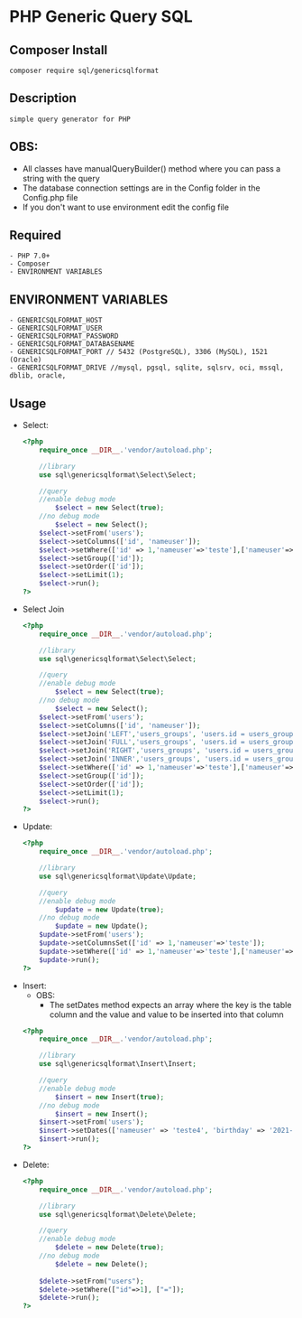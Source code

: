# PHP Generic Query SQL

## Composer Install
    composer require sql/genericsqlformat

## Description
    simple query generator for PHP

## OBS:
- All classes have manualQueryBuilder() method where you can pass a string with the query
- The database connection settings are in the Config folder in the Config.php file
- If you don't want to use environment edit the config file

## Required
    - PHP 7.0+
    - Composer
    - ENVIRONMENT VARIABLES

## ENVIRONMENT VARIABLES
    - GENERICSQLFORMAT_HOST
    - GENERICSQLFORMAT_USER
    - GENERICSQLFORMAT_PASSWORD
    - GENERICSQLFORMAT_DATABASENAME
    - GENERICSQLFORMAT_PORT // 5432 (PostgreSQL), 3306 (MySQL), 1521 (Oracle)
    - GENERICSQLFORMAT_DRIVE //mysql, pgsql, sqlite, sqlsrv, oci, mssql, dblib, oracle,

## Usage


- Select:
    ```php
    <?php
        require_once __DIR__.'vendor/autoload.php';

        //library
        use sql\genericsqlformat\Select\Select;

        //query
        //enable debug mode
            $select = new Select(true);
        //no debug mode
            $select = new Select();
        $select->setFrom('users');
        $select->setColumns(['id', 'nameuser']);
        $select->setWhere(['id' => 1,'nameuser'=>'teste'],['nameuser'=>'=','id'=>'like'], ['OR']);
        $select->setGroup(['id']);
        $select->setOrder(['id']);
        $select->setLimit(1);
        $select->run();
    ?>
    ```
- Select Join
    ```php
    <?php
        require_once __DIR__.'vendor/autoload.php';

        //library
        use sql\genericsqlformat\Select\Select;

        //query
        //enable debug mode
            $select = new Select(true);
        //no debug mode
            $select = new Select();
        $select->setFrom('users');
        $select->setColumns(['id', 'nameuser']);
        $select->setJoin('LEFT','users_groups', 'users.id = users_groups.id_user');
        $select->setJoin('FULL','users_groups', 'users.id = users_groups.id_user');
        $select->setJoin('RIGHT','users_groups', 'users.id = users_groups.id_user');
        $select->setJoin('INNER','users_groups', 'users.id = users_groups.id_user');
        $select->setWhere(['id' => 1,'nameuser'=>'teste'],['nameuser'=>'=','id'=>'like'], ['OR']);
        $select->setGroup(['id']);
        $select->setOrder(['id']);
        $select->setLimit(1);
        $select->run();
    ?>
    ```
- Update:
    ```php
    <?php
        require_once __DIR__.'vendor/autoload.php';

        //library
        use sql\genericsqlformat\Update\Update;

        //query
        //enable debug mode
            $update = new Update(true);
        //no debug mode
            $update = new Update();
        $update->setFrom('users');
        $update->setColumnsSet(['id' => 1,'nameuser'=>'teste']);
        $update->setWhere(['id' => 1,'nameuser'=>'teste'],['nameuser'=>'=','id'=>'like'], ['OR']);
        $update->run();
    ?>
    ```
- Insert:
    - OBS:
        - The setDates method expects an array where the key is the table column and the value and value to be inserted into that column
    ```php
    <?php
        require_once __DIR__.'vendor/autoload.php';

        //library
        use sql\genericsqlformat\Insert\Insert;

        //query
        //enable debug mode
            $insert = new Insert(true);
        //no debug mode
            $insert = new Insert();
        $insert->setFrom('users');
        $insert->setDates(['nameuser' => 'teste4', 'birthday' => '2021-12-13','email'=>'tetse1','passworduser'=>'teste2','createdat'=>'2020-12-13']);
        $insert->run();
    ?>
    ```
- Delete:
    ```php
    <?php
        require_once __DIR__.'vendor/autoload.php';

        //library
        use sql\genericsqlformat\Delete\Delete;

        //query
        //enable debug mode
            $delete = new Delete(true);
        //no debug mode
            $delete = new Delete();
        
        $delete->setFrom("users");
        $delete->setWhere(["id"=>1], ["="]);
        $delete->run();
    ?>
    ``` 